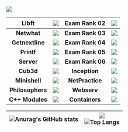 <img src="https://badge42.herokuapp.com/api/stats/hviva?darkmode=true&privacyEmail=true&privacyCursus=true"/>


| **Libft** | <img src="https://badge42.herokuapp.com/api/project/hviva/Libft"/> | **Exam Rank 02** | <img src="https://badge42.herokuapp.com/api/project/hviva/Exam Rank 02"/> |
| :------------: | :------------: | :------------: | :------------: |
| **Netwhat** | <img src="https://badge42.herokuapp.com/api/project/hviva/netwhat"/>  | **Exam Rank 03** | <img src="https://badge42.herokuapp.com/api/project/hviva/Exam Rank 03"/>|
| **Getnextline** | <img src="https://badge42.herokuapp.com/api/project/hviva/get_next_line"/>  | **Exam Rank 04** | <img src="https://badge42.herokuapp.com/api/project/hviva/Exam Rank 04"/>|
| **Printf** | <img src="https://badge42.herokuapp.com/api/project/hviva/ft_printf"/> | **Exam Rank 05** | <img src="https://badge42.herokuapp.com/api/project/hviva/Exam Rank 05"/>|
| **Server** | <img src="https://badge42.herokuapp.com/api/project/hviva/ft_server"/> |**Exam Rank 06** | <img src="https://badge42.herokuapp.com/api/project/hviva/Exam Rank 06"/>|
| **Cub3d** | <img src="https://badge42.herokuapp.com/api/project/hviva/cub3d"/> |**Inception** | <img src="https://badge42.herokuapp.com/api/project/hviva/Inception"/> |
| **Minishell** | <img src="https://badge42.herokuapp.com/api/project/hviva/minishell"/> | **NetPractice** | <img src="https://badge42.herokuapp.com/api/project/hviva/NetPractice"/> |
| **Philosophers** | <img src="https://badge42.herokuapp.com/api/project/hviva/Philosophers"/> | **Webserv** | <img src="https://badge42.herokuapp.com/api/project/hviva/webserv"/> |
| **C++ Modules** | <img src="https://badge42.herokuapp.com/api/project/hviva/CPP Module 08"/> | **Containers** | <img src="https://badge42.herokuapp.com/api/project/hviva/ft_containers"/> |


| ![Anurag's GitHub stats](https://github-readme-stats.vercel.app/api?username=irn271)  | ![](https://komarev.com/ghpvc/?username=irn271) <br> ![Top Langs](https://github-readme-stats.vercel.app/api/top-langs/?username=irn271&layout=compact&hide=Objective-C,Roff,Makefile&langs_count=6) |
| ------------ | ------------ |
